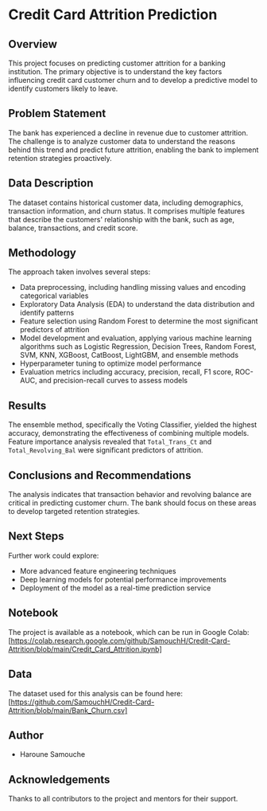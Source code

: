 # Credit Card Attrition Prediction

## Overview
This project focuses on predicting customer attrition for a banking institution. The primary objective is to understand the key factors influencing credit card customer churn and to develop a predictive model to identify customers likely to leave.

## Problem Statement
The bank has experienced a decline in revenue due to customer attrition. The challenge is to analyze customer data to understand the reasons behind this trend and predict future attrition, enabling the bank to implement retention strategies proactively.

## Data Description
The dataset contains historical customer data, including demographics, transaction information, and churn status. It comprises multiple features that describe the customers' relationship with the bank, such as age, balance, transactions, and credit score.

## Methodology
The approach taken involves several steps:
- Data preprocessing, including handling missing values and encoding categorical variables
- Exploratory Data Analysis (EDA) to understand the data distribution and identify patterns
- Feature selection using Random Forest to determine the most significant predictors of attrition
- Model development and evaluation, applying various machine learning algorithms such as Logistic Regression, Decision Trees, Random Forest, SVM, KNN, XGBoost, CatBoost, LightGBM, and ensemble methods
- Hyperparameter tuning to optimize model performance
- Evaluation metrics including accuracy, precision, recall, F1 score, ROC-AUC, and precision-recall curves to assess models

## Results
The ensemble method, specifically the Voting Classifier, yielded the highest accuracy, demonstrating the effectiveness of combining multiple models. Feature importance analysis revealed that `Total_Trans_Ct` and `Total_Revolving_Bal` were significant predictors of attrition.

## Conclusions and Recommendations
The analysis indicates that transaction behavior and revolving balance are critical in predicting customer churn. The bank should focus on these areas to develop targeted retention strategies.

## Next Steps
Further work could explore:
- More advanced feature engineering techniques
- Deep learning models for potential performance improvements
- Deployment of the model as a real-time prediction service

## Notebook
The project is available as a notebook, which can be run in Google Colab:
[https://colab.research.google.com/github/SamouchH/Credit-Card-Attrition/blob/main/Credit_Card_Attrition.ipynb]

## Data
The dataset used for this analysis can be found here:
[https://github.com/SamouchH/Credit-Card-Attrition/blob/main/Bank_Churn.csv]

## Author
- Haroune Samouche

## Acknowledgements
Thanks to all contributors to the project and mentors for their support.
